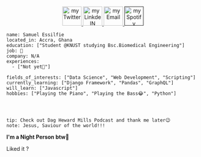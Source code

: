 <p align="center">
<br/>
<a href="https://twitter.com/_Samess">
  <img alt="my Twitter" width="50px" src="![twitter](https://user-images.githubusercontent.com/95895530/203465411-e08b5a7d-7bff-4323-a08e-28ad3eb94e80.png)
"/>
</a>
<a href="https://www.linkedin.com/in/samuel-essilfie-274684252/">
  <img alt="my LinkdeIN" width="50px" src="![linkedin](https://user-images.githubusercontent.com/95895530/203465338-90aa4af9-406a-43c9-bb22-17d7188710af.png)
" />
</a>
<a href="psalmuelselfie@gmail.com">
  <img alt="my Email" width="50px" src="![gmail](https://user-images.githubusercontent.com/95895530/203465529-99ef9677-fba7-46e6-95c0-2048184c83fa.png)
" />
</a>
<a href="">
  <img alt="my Spotify" width="50px" src="![spotify](https://user-images.githubusercontent.com/95895530/203465585-c0aa4bd9-3b8a-43f4-9f7e-a2117b0329e8.png)
" />
</a>
<br>
<img alt="" src="" />
</p>

```about
name: Samuel Essilfie
located_in: Accra, Ghana
education: ["Student @KNUST studying Bsc.Biomedical Engineering"]
job: 🔎
company: N/A
experiences: 
  - ["Not yet🤫"]

fields_of_interests: ["Data Science", "Web Development", "Scripting"]
currently_learning: ["Django Framework", "Pandas", "GraphQL"]
will_learn: ["Javascript"]
hobbies: ["Playing the Piano", "Playing the Bass😂", "Python"]
```

<p align="center">
  <img alig src="" />
</p>

<p align="center">
  <a href="">
    <img src="">
  </a>
</p>

<p align="center">
  <img src="">
</p>
 
```
tip: Check out Dag Heward Mills Podcast and thank me later😉
note: Jesus, Saviour of the world!!!
```

**I'm a Night Person btw🦉** 

Liked it ?

<p align="center">
  <img src=""/>
</p>
